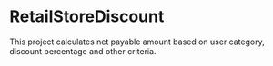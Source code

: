 # RetailStoreDiscount
This project calculates net payable amount based on user category, discount percentage and other criteria.
